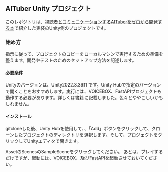 ## AITuber Unity プロジェクト

このレポジトリは、[視聴者とコミュニケーションするAITuberをゼロから開発する本](https://techbookfest.org/product/gq3Rq6rpmpx6TRSW3A4XbR)で紹介した実装のUnity側のプロジェクトです。

### 始め方

指示に従って、プロジェクトのコピーをローカルマシンで実行するための準備を整えます。開発やテストのためのセットアップ方法を記述します。

#### 必要条件
Unityのバージョンは、Unity2022.3.36f1 です。Unity Hubで指定のバージョンで開くことをおすすめします。実行には、VOICEBOX、FastAPIプロジェクトも動作する必要があります。詳しくは書籍に記載しました。色々とややこしいかもしれません。

#### インストール

gitcloneした後、Unity Hubを使用して、、「Add」ボタンをクリックして、クローンしたプロジェクトのディレクトリを選択します。そして、プロジェクトをクリックしてUnityエディタで開きます。

AssetのScenesのSampleSceneをクリックしてください。
あとは、プレイするだけですが、起動には、VOICEBOX、及びFastAPIを起動させておいてください。


